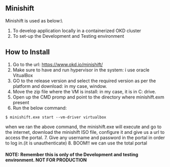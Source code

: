 ## Minishift 

Minishift is used as below:\
1. To develop application locally in a containerized OKD cluster
2. To set-up the Development and Testing environment

## How to Install
1. Go to the url: https://www.okd.io/minishift/
2. Make sure to have and run hypervisor in the system: i use oracle VitualBox
3. GO to the release version and select the required version as per the platform and download: in my case, window.
4. Move the zip file where the VM is install: in my case, it is in C: drive.
5. Open up the CMD promp and point to the directory where minishift.exm present
6. Run the below command:
```
$ minishift.exe start --vm-driver virtualbox

```
when we ran the above command, the minishift.exe will execute and go to the internet, download the minishift ISO file, configure it and give us a url to access the portal.
7. Give any username and password in the portal in order to log in.(it is unauthenticate)
8. BOOM!! we can use the total portal 

#### NOTE: Remember this is only of the Development and testing environment. NOT FOR PRODUCTION
